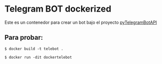 # Telegram BOT dockerized

Este es un contenedor para crear un bot bajo el proyecto [pyTelegramBotAPI](https://github.com/eternnoir/pyTelegramBotAPI)

## Para probar:

`$ docker build -t telebot .`

`$ docker run -dit dockertelebot`
